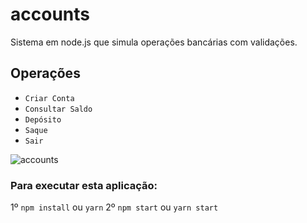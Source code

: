 # accounts
Sistema em node.js que simula operações bancárias com validações.<br/>
## Operações
  - `Criar Conta`<br/>
  - `Consultar Saldo`<br/>
  - `Depósito`<br/>
  - `Saque`<br/>
  - `Sair`

![accounts](https://user-images.githubusercontent.com/29557187/227815387-4c93eff1-00cf-4705-9807-bc85c533608c.png)


### Para executar esta aplicação:
1º `npm install` ou `yarn`
2º `npm start` ou `yarn start`
